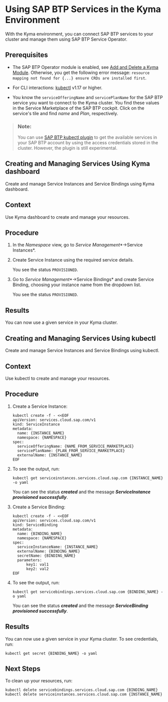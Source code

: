<!-- loioea4dd81e49254dd482d32e3c20f4477a -->

# Using SAP BTP Services in the Kyma Environment

With the Kyma environment, you can connect SAP BTP services to your cluster and manage them using SAP BTP Service Operator.



<a name="loioea4dd81e49254dd482d32e3c20f4477a__prereq_vbj_qf2_qtb"/>

## Prerequisites

-   The SAP BTP Operator module is enabled, see [Add and Delete a Kyma Module](../50-administration-and-ops/add-and-delete-a-kyma-module-1b548e9.md#loio1b548e9ad4744b978b8b595288b0cb5c). Otherwise, you get the following error message: `resource mapping not found for {...} ensure CRDs are installed first`.

-   For CLI interactions: [kubectl](https://kubernetes.io/docs/tasks/tools/) v1.17 or higher.

-   You know the `serviceOfferingName` and `servicePlanName` for the SAP BTP service you want to connect to the Kyma cluster. You find these values in the Service Marketplace of the SAP BTP cockpit. Click on the service's tile and find *name* and *Plan*, respectively.


> ### Note:  
> You can use [SAP BTP kubectl plugin](https://github.com/SAP/sap-btp-service-operator#sap-btp-kubectl-plugin-experimental) to get the available services in your SAP BTP account by using the access credentials stored in the cluster. However, the plugin is still experimental.

<a name="loio975983821be040f0b7886791abcf3b7e"/>

<!-- loio975983821be040f0b7886791abcf3b7e -->

## Creating and Managing Services Using Kyma dashboard

Create and manage Service Instances and Service Bindings using Kyma dashboard.



## Context

Use Kyma dashboard to create and manage your resources.



## Procedure

1.  In the *Namespace* view, go to *Service Management**→Service Instances*.

2.  Create Service Instance using the required service details.

    You see the status `PROVISIONED`.

3.  Go to *Service Management**→Service Bindings* and create Service Binding, choosing your instance name from the dropdown list.

    You see the status `PROVISIONED`.




<a name="loio975983821be040f0b7886791abcf3b7e__result_m43_t3y_bzb"/>

## Results

You can now use a given service in your Kyma cluster.

<a name="loioc8520b1c5c67409eb2d6e06c519eef18"/>

<!-- loioc8520b1c5c67409eb2d6e06c519eef18 -->

## Creating and Managing Services Using kubectl

Create and manage Service Instances and Service Bindings using kubectl.



## Context

Use kubectl to create and manage your resources.



<a name="loioc8520b1c5c67409eb2d6e06c519eef18__steps_ayb_vch_ypb"/>

## Procedure

1.  Create a Service Instance:

    ```
    kubectl create -f - <<EOF
    apiVersion: services.cloud.sap.com/v1
    kind: ServiceInstance
    metadata:
      name: {INSTANCE_NAME}
      namespace: {NAMESPACE}
    spec:
      serviceOfferingName: {NAME_FROM_SERVICE_MARKETPLACE}
      servicePlanName: {PLAN_FROM_SERVICE_MARKETPLACE}
      externalName: {INSTANCE_NAME}
    EOF
    ```

2.  To see the output, run:

    ```
    kubectl get serviceinstances.services.cloud.sap.com {INSTANCE_NAME} -o yaml
    ```

    You can see the status ***created*** and the message ***ServiceInstance provisioned successfully***.

3.  Create a Service Binding:

    ```
    kubectl create -f - <<EOF
    apiVersion: services.cloud.sap.com/v1
    kind: ServiceBinding
    metadata:
      name: {BINDING_NAME}
      namespace: {NAMESPACE}
    spec:
      serviceInstanceName: {INSTANCE_NAME}
      externalName: {BINDING_NAME}
      secretName: {BINDING_NAME}
      parameters:
          key1: val1
          key2: val2
    EOF
    ```

4.  To see the output, run:

    ```
    kubectl get servicebindings.services.cloud.sap.com {BINDING_NAME} -o yaml
    ```

    You can see the status ***created*** and the message ***ServiceBinding provisioned successfully***.




<a name="loioc8520b1c5c67409eb2d6e06c519eef18__result_sch_bjy_bzb"/>

## Results

You can now use a given service in your Kyma cluster. To see credentials, run:

```
kubectl get secret {BINDING_NAME} -o yaml
```



<a name="loioc8520b1c5c67409eb2d6e06c519eef18__postreq_jqd_mjy_bzb"/>

## Next Steps

To clean up your resources, run:

```
kubectl delete servicebindings.services.cloud.sap.com {BINDING_NAME}
kubectl delete serviceinstances.services.cloud.sap.com {INSTANCE_NAME}
```

